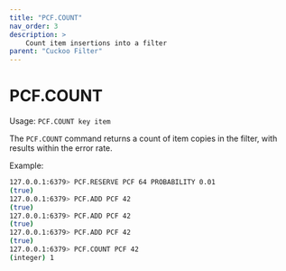 ```yaml
---
title: "PCF.COUNT"
nav_order: 3
description: >
    Count item insertions into a filter
parent: "Cuckoo Filter"
---
```


# PCF.COUNT

Usage: `PCF.COUNT key item`

The `PCF.COUNT` command returns a count of item copies in the filter, with results within the error rate.

Example:

```bash
127.0.0.1:6379> PCF.RESERVE PCF 64 PROBABILITY 0.01
(true)
127.0.0.1:6379> PCF.ADD PCF 42
(true)
127.0.0.1:6379> PCF.ADD PCF 42
(true)
127.0.0.1:6379> PCF.ADD PCF 42
(true)
127.0.0.1:6379> PCF.COUNT PCF 42
(integer) 1
```
